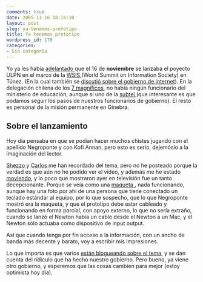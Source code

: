 ```yaml
---
comments: true
date: 2005-11-16 18:15:10
layout: post
slug: ya-tenemos-prototipo
title: Ya tenemos prototipo
wordpress_id: 170
categories:
- Sin categoría
---
```


Yo ya les había [adelantado ](http://www.lnds.net/2005/11/ulpn_2.html)que el 16 de **noviembre** se lanzaba el poyecto ULPN en el marco de la [WSIS ](http://www.itu.int/wsis/tunis/)(World Summit on Information Society) en Túnez. (En la cual también se [discutió sobre el gobierno de internet](http://cdp.blogsome.com/2005/11/16/la-batalla-que-no-fue/)). En la delegación chilena de los [7 magníficos](http://www.itu.int/wsis/participation/prepcom3/org_detail.asp?ID=916), no había ningún funcionario del ministerio de educación, aunque sí uno de la [subtel ](http://www.itu.int/wsis/participation/prepcom3/del_detail.asp?ID=96027#rep)(que interesante es que podamos seguir los pasos de nuestros funcionarios de gobierno). El resto es personal de la misión permanente en Ginebra.

## Sobre el lanzamiento

Hoy día pensaba en que se podían hacer muchos chistes jugando con el apellido Negroponte y con Kofi Annan, pero esto es serio, dejemóslo a la imaginación del lector.

[Shezzo ](http://nerdpride.org/blog/?p=26)y [Carlos ](http://cdp.blogsome.com/2005/11/17/video-laptop-de-us100/)me han recordado del tema, pero no he posteado porque la verdad es que aún no he podido ver el video, y además me he estado [moviendo](http://www.lnds.net/2005/11/movilidad.html), y lo poco que mostraron ayer en televisión fue un tanto decepcionante. Porque se veía como una [maqueta ](http://www.fayerwayer.com/archivo/2005/11/lanzan_prototip.php), nada funcionando, aunque hay una foto por ahí de una persona que tiene conectado un teclado estándar al equipo, por lo que sospecho, que lo que Negroponte mostró era la maqueta, y que el prototipo debe estar cableado y funcionando en forma parcial, con apoyo externo, lo que no sería extraño, cuando se lanzó el Newton había un cable desde el Newton a un Mac, y el Newton sólo actuaba como dispositivo de input output.

Así que cuando tenga por fin acceso a la información, con un ancho de banda más decente y barato, voy a escribir mis impresiones.

Lo que importa es que varios [están blogueando sobre el tema](http://blog.monkymotion.com/?p=70), y se dan cuenta del rídiculo que ha hecho nuestro gobierno. Pero bueno, ya viene otro gobierno, y esperemos que las cosas cambien para mejor (estoy optimista hoy día).



